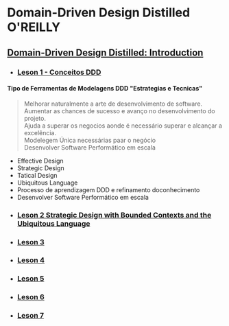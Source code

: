 # Domain-Driven Design Distilled O'REILLY

## [Domain-Driven Design Distilled: Introduction](https://learning.oreilly.com/videos/domain-driven-design-distilled/9780134593449/9780134593449-DDDD_00_00)

* ### [Leson 1 - Conceitos DDD](https://learning.oreilly.com/videos/domain-driven-design-distilled/9780134593449/9780134593449-DDDD_01_00_LO/)
 
#### Tipo de Ferramentas de Modelagens DDD "Estrategias e Tecnicas"
>  Melhorar naturalmente a arte de desenvolvimento de software.   
    Aumentar as chances de sucesso e avanço no desenvolvimento do projeto.  
     Ajuda a superar os negocios aonde é necessário superar e alcançar a excelência.  
      Modelegem Única necessárias paar o negócio   
       Desenvolver  Software Performático em escala

- Effective Design 
- Strategic Design 
- Tatical Design
- Ubiquitous Language
- Processo de aprendizagem DDD e refinamento doconhecimento 
- Desenvolver  Software Performático em escala


* ### [Leson 2 Strategic Design with Bounded Contexts and the Ubiquitous Language](https://learning.oreilly.com/videos/domain-driven-design-distilled/9780134593449/9780134593449-DDDD_02_00_LO/)


* ### [Leson 3 ]()


* ### [Leson 4 ]()


* ### [Leson 5 ]()


*  ### [Leson 6 ]()


* ### [Leson 7 ]()

